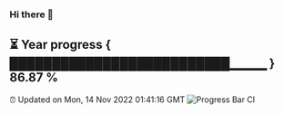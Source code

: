 ### Hi there 👋
⏳ Year progress { ██████████████████████████▁▁▁▁ } 86.87 %
---
⏰ Updated on Mon, 14 Nov 2022 01:41:16 GMT
![Progress Bar CI](https://github.com/liununu/liununu/workflows/Progress%20Bar%20CI/badge.svg)
